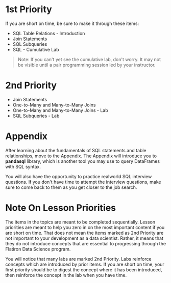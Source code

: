 # 1st Priority

If you are short on time, be sure to make it through these items:

- SQL Table Relations - Introduction
- Join Statements
- SQL Subqueries 
- SQL - Cumulative Lab
> Note: If you can't yet see the cumulative lab, don't worry. It may not be visible until a pair programming session led by your instructor.

# 2nd Priority

- Join Statements  
- One-to-Many and Many-to-Many Joins
- One-to-Many and Many-to-Many Joins - Lab
- SQL Subqueries - Lab

# Appendix

After learning about the fundamentals of SQL statements and table relationships, move to the Appendix.  The Appendix will introduce you to **pandasql** library, which is another tool you may use to query DataFrames with SQL syntax. 

You will also have the opportunity to practice realworld SQL interview questions.  If you don't have time to attempt the interview questions, make sure to come back to them as you get closer to the job search.  



# Note On Lesson Priorities

The items in the topics are meant to be completed sequentially. Lesson priorities are meant to help you zero in on the most important content if you are short on time. That does not mean the items marked as 2nd Priority are not important to your development as a data scientist. Rather, it means that they do not introduce concepts that are essential to progressing through the Flatiron Data Science program.

You will notice that many labs are marked 2nd Priority. Labs reinforce concepts which are introduced by prior items. If you are short on time, your first priority should be to digest the concept where it has been introduced, then reinforce the concept in the lab when you have time.
